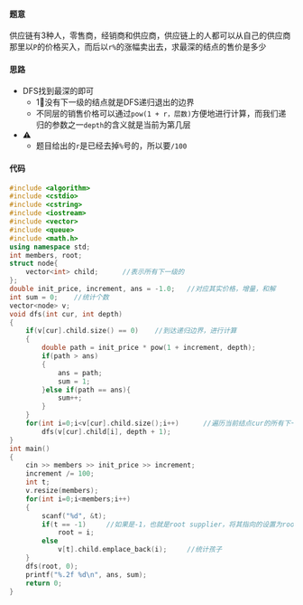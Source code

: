 #### 题意

供应链有3种人，零售商，经销商和供应商，供应链上的人都可以从自己的供应商那里以`P`的价格买入，而后以`r%`的涨幅卖出去，求最深的结点的售价是多少

#### 思路

- DFS找到最深的即可
  - 1⃣️没有下一级的结点就是DFS递归退出的边界
  - 不同层的销售价格可以通过`pow(1 + r，层数)`方便地进行计算，而我们递归的参数之一`depth`的含义就是当前为第几层
- ⚠️
  - 题目给出的`r`是已经去掉`%`号的，所以要`/100`

#### 代码

```c++
#include <algorithm>
#include <cstdio>
#include <cstring>
#include <iostream>
#include <vector>
#include <queue>
#include <math.h>
using namespace std;
int members, root;
struct node{
    vector<int> child;      //表示所有下一级的
};
double init_price, increment, ans = -1.0;   //对应其实价格，增量，和解
int sum = 0;    //统计个数
vector<node> v;
void dfs(int cur, int depth)
{
    if(v[cur].child.size() == 0)    //到达递归边界，进行计算
    {
        double path = init_price * pow(1 + increment, depth);
        if(path > ans)
        {
            ans = path;
            sum = 1;
        }else if(path == ans){
            sum++;
        }
    }
    for(int i=0;i<v[cur].child.size();i++)      //遍历当前结点cur的所有下一级
        dfs(v[cur].child[i], depth + 1);
}
int main()
{
    cin >> members >> init_price >> increment;
    increment /= 100;
    int t;
    v.resize(members);
    for(int i=0;i<members;i++)
    {
        scanf("%d", &t);
        if(t == -1)     //如果是-1，也就是root supplier，将其指向的设置为root
            root = i;
        else
            v[t].child.emplace_back(i);     //统计孩子
    }
    dfs(root, 0);
    printf("%.2f %d\n", ans, sum);
    return 0;
}
```

